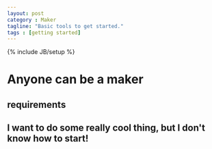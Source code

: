 ```yaml
---
layout: post
category : Maker
tagline: "Basic tools to get started."
tags : [getting started]
---
```

{% include JB/setup %}

# Anyone can be a maker

## requirements

## I want to do some really cool thing, but I don't know how to start!


